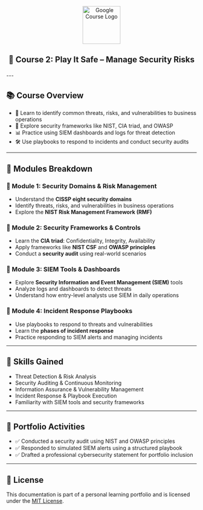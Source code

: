 <p align="center">
  <img src="https://upload.wikimedia.org/wikipedia/commons/2/2f/Google_2015_logo.svg" alt="Google Course Logo" width="100"/>
</p>

<h2><p align="center">🔐 Course 2: Play It Safe – Manage Security Risks</p></h2>
---

## 📚 Course Overview

- 🎯 Learn to identify common threats, risks, and vulnerabilities to business operations  
- 🧭 Explore security frameworks like NIST, CIA triad, and OWASP  
- 📊 Practice using SIEM dashboards and logs for threat detection  
- 🛠️ Use playbooks to respond to incidents and conduct security audits

---

## 🧩 Modules Breakdown

### 📌 Module 1: Security Domains & Risk Management

- Understand the **CISSP eight security domains**
- Identify threats, risks, and vulnerabilities in business operations
- Explore the **NIST Risk Management Framework (RMF)**

### 📌 Module 2: Security Frameworks & Controls

- Learn the **CIA triad**: Confidentiality, Integrity, Availability  
- Apply frameworks like **NIST CSF** and **OWASP principles**
- Conduct a **security audit** using real-world scenarios

### 📌 Module 3: SIEM Tools & Dashboards

- Explore **Security Information and Event Management (SIEM)** tools  
- Analyze logs and dashboards to detect threats  
- Understand how entry-level analysts use SIEM in daily operations

### 📌 Module 4: Incident Response Playbooks

- Use playbooks to respond to threats and vulnerabilities  
- Learn the **phases of incident response**  
- Practice responding to SIEM alerts and managing incidents

---

## 🧠 Skills Gained

- Threat Detection & Risk Analysis  
- Security Auditing & Continuous Monitoring  
- Information Assurance & Vulnerability Management  
- Incident Response & Playbook Execution  
- Familiarity with SIEM tools and security frameworks

---

## 🧪 Portfolio Activities

- ✅ Conducted a security audit using NIST and OWASP principles  
- ✅ Responded to simulated SIEM alerts using a structured playbook  
- ✅ Drafted a professional cybersecurity statement for portfolio inclusion

---

## 📜 License

This documentation is part of a personal learning portfolio and is licensed under the [MIT License](https://opensource.org/licenses/MIT).